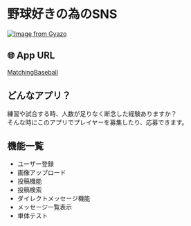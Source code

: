 # 野球好きの為のSNS
[![Image from Gyazo](https://i.gyazo.com/196c3c2c6003234ecd710e344288df8f.jpg)](https://gyazo.com/196c3c2c6003234ecd710e344288df8f)
## 🌐 App URL
[MatchingBaseball](http://matchingbaseball.tokyo/)
## どんなアプリ？
練習や試合する時、人数が足りなく断念した経験ありますか？  
そんな時にこのアプリでプレイヤーを募集したり、応募できます。  
## 機能一覧
- ユーザー登録
- 画像アップロード
- 投稿機能
- 投稿検索
- ダイレクトメッセージ機能
- メッセージ一覧表示
- 単体テスト
